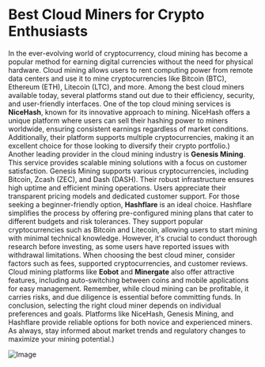 # Best Cloud Miners for Crypto Enthusiasts
In the ever-evolving world of cryptocurrency, cloud mining has become a popular method for earning digital currencies without the need for physical hardware. Cloud mining allows users to rent computing power from remote data centers and use it to mine cryptocurrencies like Bitcoin (BTC), Ethereum (ETH), Litecoin (LTC), and more. Among the best cloud miners available today, several platforms stand out due to their efficiency, security, and user-friendly interfaces.
One of the top cloud mining services is **NiceHash**, known for its innovative approach to mining. NiceHash offers a unique platform where users can sell their hashing power to miners worldwide, ensuring consistent earnings regardless of market conditions. Additionally, their platform supports multiple cryptocurrencies, making it an excellent choice for those looking to diversify their crypto portfolio.)
Another leading provider in the cloud mining industry is **Genesis Mining**. This service provides scalable mining solutions with a focus on customer satisfaction. Genesis Mining supports various cryptocurrencies, including Bitcoin, Zcash (ZEC), and Dash (DASH). Their robust infrastructure ensures high uptime and efficient mining operations. Users appreciate their transparent pricing models and dedicated customer support.
For those seeking a beginner-friendly option, **Hashflare** is an ideal choice. Hashflare simplifies the process by offering pre-configured mining plans that cater to different budgets and risk tolerances. They support popular cryptocurrencies such as Bitcoin and Litecoin, allowing users to start mining with minimal technical knowledge. However, it's crucial to conduct thorough research before investing, as some users have reported issues with withdrawal limitations.
When choosing the best cloud miner, consider factors such as fees, supported cryptocurrencies, and customer reviews. Cloud mining platforms like **Eobot** and **Minergate** also offer attractive features, including auto-switching between coins and mobile applications for easy management. Remember, while cloud mining can be profitable, it carries risks, and due diligence is essential before committing funds.
In conclusion, selecting the right cloud miner depends on individual preferences and goals. Platforms like NiceHash, Genesis Mining, and Hashflare provide reliable options for both novice and experienced miners. As always, stay informed about market trends and regulatory changes to maximize your mining potential.)

![Image](https://github.com/user-attachments/assets/d7419ec9-dc67-403f-bf28-8faea5f1f74f)
